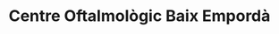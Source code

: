 ---
title: "Centre Oftalmològic Baix Empordà"
url: /palafrugell/centre-oftalmologic-baix-emporda/
shop: óptico
---
